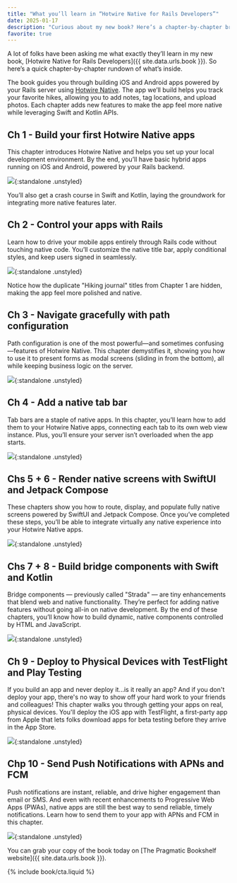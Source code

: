```yaml
---
title: "What you’ll learn in “Hotwire Native for Rails Developers”"
date: 2025-01-17
description: "Curious about my new book? Here’s a chapter-by-chapter breakdown of what you'll learn, with screenshots."
favorite: true
---
```


A lot of folks have been asking me what exactly they’ll learn in my new book, [Hotwire Native for Rails Developers]({{ site.data.urls.book }}). So here’s a quick chapter-by-chapter rundown of what’s inside.

The book guides you through building iOS and Android apps powered by your Rails server using [Hotwire Native](https://native.hotwired.dev/). The app we’ll build helps you track your favorite hikes, allowing you to add notes, tag locations, and upload photos. Each chapter adds new features to make the app feel more native while leveraging Swift and Kotlin APIs.

## Ch 1 - Build your first Hotwire Native apps

This chapter introduces Hotwire Native and helps you set up your local development environment. By the end, you’ll have basic hybrid apps running on iOS and Android, powered by your Rails backend.

![](/assets/images/hotwire-native-book-chapters/chapter1.png){:standalone .unstyled}

You’ll also get a crash course in Swift and Kotlin, laying the groundwork for integrating more native features later.

## Ch 2 - Control your apps with Rails

Learn how to drive your mobile apps entirely through Rails code without touching native code. You’ll customize the native title bar, apply conditional styles, and keep users signed in seamlessly.

![](/assets/images/hotwire-native-book-chapters/chapter2.png){:standalone .unstyled}

Notice how the duplicate "Hiking journal" titles from Chapter 1 are hidden, making the app feel more polished and native.

## Ch 3 - Navigate gracefully with path configuration

Path configuration is one of the most powerful—and sometimes confusing—features of Hotwire Native. This chapter demystifies it, showing you how to use it to present forms as modal screens (sliding in from the bottom), all while keeping business logic on the server.

![](/assets/images/hotwire-native-book-chapters/chapter3.png){:standalone .unstyled}

## Ch 4 - Add a native tab bar

Tab bars are a staple of native apps. In this chapter, you’ll learn how to add them to your Hotwire Native apps, connecting each tab to its own web view instance. Plus, you’ll ensure your server isn’t overloaded when the app starts.

![](/assets/images/hotwire-native-book-chapters/chapter4.png){:standalone .unstyled}

## Chs 5 + 6 - Render native screens with SwiftUI and Jetpack Compose

These chapters show you how to route, display, and populate fully native screens powered by SwiftUI and Jetpack Compose. Once you’ve completed these steps, you’ll be able to integrate virtually any native experience into your Hotwire Native apps.

![](/assets/images/hotwire-native-book-chapters/chapters56.png){:standalone .unstyled}

## Chs 7 + 8 - Build bridge components with Swift and Kotlin

Bridge components — previously called "Strada" — are tiny enhancements that blend web and native functionality. They’re perfect for adding native features without going all-in on native development. By the end of these chapters, you’ll know how to build dynamic, native components controlled by HTML and JavaScript.

![](/assets/images/hotwire-native-book-chapters/chapters78.png){:standalone .unstyled}

## Ch 9 - Deploy to Physical Devices with TestFlight and Play Testing

If you build an app and never deploy it...is it really an app? And if you don't deploy your app, there's no way to show off your hard work to your friends and colleagues! This chapter walks you through getting your apps on real, physical devices. You'll deploy the iOS app with TestFlight, a first-party app from Apple that lets folks download apps for beta testing before they arrive in the App Store.

![](/assets/images/hotwire-native-book-chapters/chapter9.png){:standalone .unstyled}

## Chp 10 - Send Push Notifications with APNs and FCM

Push notifications are instant, reliable, and drive higher engagement than email or SMS. And even with recent enhancements to Progressive Web Apps (PWAs), native apps are still the best way to send reliable, timely notifications. Learn how to send them to your app with APNs and FCM in this chapter.

![](/assets/images/hotwire-native-book-chapters/chapter10.png){:standalone .unstyled}

You can grab your copy of the book today on [The Pragmatic Bookshelf website]({{ site.data.urls.book }}).

{% include book/cta.liquid %}
